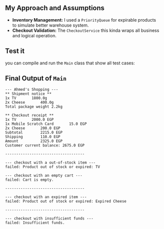 ## My Approach and Assumptions

*   **Inventory Management:** I used a `PriorityQueue` for expirable products to simulate better warehouse system.
*   **Checkout Validation:** The `CheckoutService` this kinda wraps all business and logical operation.

## Test it
you can compile and run the `Main` class that show all test cases:

## Final Output of `Main`

```
--- Ahmed's Shopping ---
** Shipment notice **
1x TV       1800.0g
2x Cheese       400.0g
Total package weight 2.2kg

** Checkout receipt **
1x TV       2000.0 EGP
1x Mobile Scratch Card       15.0 EGP
2x Cheese       200.0 EGP
Subtotal        2215.0 EGP
Shipping        110.0 EGP
Amount          2325.0 EGP
Customer current balance: 2675.0 EGP

------------------------------------

--- checkout with a out-of-stock item ---
failed: Product out of stock or expired: TV

--- checkout with an empty cart ---
failed: Cart is empty.

------------------------------------

--- checkout with an expired item ---
failed: Product out of stock or expired: Expired Cheese

------------------------------------

--- checkout with insufficient funds ---
failed: Insufficient funds.
```